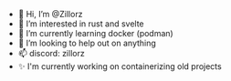 - 👋 Hi, I’m @Zillorz
- 👀 I’m interested in rust and svelte
- 🌱 I’m currently learning docker (podman)
- 💞️ I’m looking to help out on anything
- 📫 discord: zillorz
- ✨ I'm currently working on containerizing old projects
<!---
Zillorz/Zillorz is a ✨ special ✨ repository because its `README.md` (this file) appears on your GitHub profile.
You can click the Preview link to take a look at your changes.
--->
